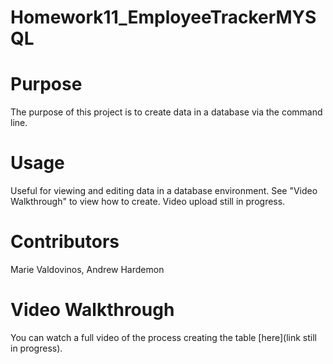 # Homework11_EmployeeTrackerMYSQL

# Purpose
The purpose of this project is to create data in a database via the command line.

# Usage
Useful for viewing and editing data in a database environment. See "Video Walkthrough" to view how to create. Video upload still in progress.

# Contributors
Marie Valdovinos, Andrew Hardemon


# Video Walkthrough
You can watch a full video of the process creating the table [here](link still in progress).